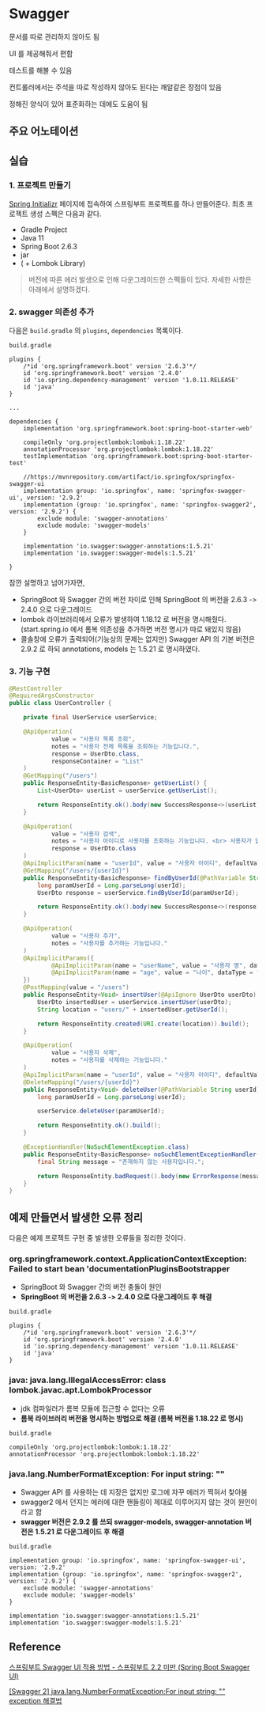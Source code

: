 # Swagger

문서를 따로 관리하지 않아도 됨

UI 를 제공해줘서 편함

테스트를 해볼 수 있음

컨트롤러에서는 주석을 따로 작성하지 않아도 된다는 깨알같은 장점이 있음

정해진 양식이 있어 표준화하는 데에도 도움이 됨



## 주요 어노테이션



## 실습

### 1. 프로젝트 만들기

[Spring Initializr](https://start.spring.io) 페이지에 접속하여 스프링부트 프로젝트를 하나 만들어준다.
최초 프로젝트 생성 스펙은 다음과 같다.

- Gradle Project
- Java 11
- Spring Boot 2.6.3
- jar
- ( + Lombok Library)

> 버전에 따른 에러 발생으로 인해 다운그레이드한 스펙들이 있다. 자세한 사항은 아래에서 설명하겠다.

### 2. swagger 의존성 추가

다음은 ```build.gradle``` 의 ```plugins```, ```dependencies``` 목록이다. 


```build.gradle```

```
plugins {
	/*id 'org.springframework.boot' version '2.6.3'*/
	id 'org.springframework.boot' version '2.4.0'
	id 'io.spring.dependency-management' version '1.0.11.RELEASE'
	id 'java'
}

...

dependencies {
	implementation 'org.springframework.boot:spring-boot-starter-web'

	compileOnly 'org.projectlombok:lombok:1.18.22'
	annotationProcessor 'org.projectlombok:lombok:1.18.22'
	testImplementation 'org.springframework.boot:spring-boot-starter-test'

	//https://mvnrepository.com/artifact/io.springfox/springfox-swagger-ui
	implementation group: 'io.springfox', name: 'springfox-swagger-ui', version: '2.9.2'
	implementation (group: 'io.springfox', name: 'springfox-swagger2', version: '2.9.2') {
		exclude module: 'swagger-annotations'
		exclude module: 'swagger-models'
	}

	implementation 'io.swagger:swagger-annotations:1.5.21'
	implementation 'io.swagger:swagger-models:1.5.21'

}
```

잠깐 설명하고 넘어가자면,
- SpringBoot 와 Swagger 간의 버전 차이로 인해 SpringBoot 의 버전을 2.6.3 -> 2.4.0 으로 다운그레이드
- lombok 라이브러리에서 오류가 발생하여 1.18.12 로 버전을 명시해줬다. (start.spring.io 에서 롬복 의존성을 추가하면 버전 명시가 따로 돼있지 않음)
- 콜솔창에 오류가 출력되어(기능상의 문제는 없지만) Swagger API 의 기본 버전은 2.9.2 로 하되 annotations, models 는 1.5.21 로 명시하였다.

### 3. 기능 구현

```java
@RestController
@RequiredArgsConstructor
public class UserController {

    private final UserService userService;

    @ApiOperation(
            value = "사용자 목록 조회",
            notes = "사용자 전체 목록을 조회하는 기능입니다.",
            response = UserDto.class,
            responseContainer = "List"
    )
    @GetMapping("/users")
    public ResponseEntity<BasicResponse> getUserList() {
        List<UserDto> userList = userService.getUserList();

        return ResponseEntity.ok().body(new SuccessResponse<>(userList));
    }

    @ApiOperation(
            value = "사용자 검색",
            notes = "사용자 아이디로 사용자를 조회하는 기능입니다. <br> 사용자가 없을 시 NoSuchElementException 을 리턴합니다.",
            response = UserDto.class
    )
    @ApiImplicitParam(name = "userId", value = "사용자 아이디", defaultValue = "1", dataType = "string", required = true)
    @GetMapping("/users/{userId}")
    public ResponseEntity<BasicResponse> findByUserId(@PathVariable String userId) {
        long paramUserId = Long.parseLong(userId);
        UserDto response = userService.findByUserId(paramUserId);

        return ResponseEntity.ok().body(new SuccessResponse<>(response));
    }

    @ApiOperation(
            value = "사용자 추가",
            notes = "사용자를 추가하는 기능입니다."
    )
    @ApiImplicitParams({
            @ApiImplicitParam(name = "userName", value = "사용자 명", dataType = "string", paramType = "query", required = true),
            @ApiImplicitParam(name = "age", value = "나이", dataType = "int", paramType = "query", required = true)
    })
    @PostMapping(value = "/users")
    public ResponseEntity<Void> insertUser(@ApiIgnore UserDto userDto) {
        UserDto insertedUser = userService.insertUser(userDto);
        String location = "users/" + insertedUser.getUserId();

        return ResponseEntity.created(URI.create(location)).build();
    }

    @ApiOperation(
            value = "사용자 삭제",
            notes = "사용자를 삭제하는 기능입니다."
    )
    @ApiImplicitParam(name = "userId", value = "사용자 아이디", defaultValue = "1", dataType = "string", required = true)
    @DeleteMapping("/users/{userId}")
    public ResponseEntity<Void> deleteUser(@PathVariable String userId) {
        long paramUserId = Long.parseLong(userId);

        userService.deleteUser(paramUserId);

        return ResponseEntity.ok().build();
    }

    @ExceptionHandler(NoSuchElementException.class)
    public ResponseEntity<BasicResponse> noSuchElementExceptionHandler(NoSuchElementException exception) {
        final String message = "존재하지 않는 사용자입니다.";

        return ResponseEntity.badRequest().body(new ErrorResponse(message));
    }
}
```




## 예제 만들면서 발생한 오류 정리

다음은 예제 프로젝트 구현 중 발생한 오류들을 정리한 것이다.

### org.springframework.context.ApplicationContextException: Failed to start bean 'documentationPluginsBootstrapper

- SpringBoot 와 Swagger 간의 버전 충돌이 원인
- **SpringBoot 의 버전을 2.6.3 -> 2.4.0 으로 다운그레이드 후 해결**

```build.gradle```

```
plugins {
	/*id 'org.springframework.boot' version '2.6.3'*/
	id 'org.springframework.boot' version '2.4.0'
	id 'io.spring.dependency-management' version '1.0.11.RELEASE'
	id 'java'
}
```

### java: java.lang.IllegalAccessError: class lombok.javac.apt.LombokProcessor

- jdk 컴파일러가 롬복 모듈에 접근할 수 없다는 오류
- **롬복 라이브러리 버전을 명시하는 방법으로 해결 (롬복 버전을 1.18.22 로 명시)**

```build.gradle``` 

```
compileOnly 'org.projectlombok:lombok:1.18.22'
annotationProcessor 'org.projectlombok:lombok:1.18.22'
```

### java.lang.NumberFormatException: For input string: ""

- Swagger API 를 사용하는 데 지장은 없지만 로그에 자꾸 에러가 찍혀서 찾아봄
- swagger2 에서 던지는 에러에 대한 핸들링이 제대로 이루어지지 않는 것이 원인이라고 함
- **swagger 버전은 2.9.2 를 쓰되 swagger-models, swagger-annotation 버전은 1.5.21 로 다운그레이드 후 해결**

```build.gradle```

```
implementation group: 'io.springfox', name: 'springfox-swagger-ui', version: '2.9.2'
implementation (group: 'io.springfox', name: 'springfox-swagger2', version: '2.9.2') {
    exclude module: 'swagger-annotations'
    exclude module: 'swagger-models'
}

implementation 'io.swagger:swagger-annotations:1.5.21'
implementation 'io.swagger:swagger-models:1.5.21'
```
 

## Reference

[스프링부트 Swagger UI 적용 방법 - 스프링부트 2.2 미만 (Spring Boot Swagger UI)](https://nahwasa.com/entry/%EC%8A%A4%ED%94%84%EB%A7%81%EB%B6%80%ED%8A%B8-Swagger-UI-%EC%A0%81%EC%9A%A9-%EB%B0%A9%EB%B2%95-Spring-Boot-Swagger-UI)

[[Swagger 2] java.lang.NumberFormatException:For input string: "" exception 해결법](https://earth-95.tistory.com/m/114)